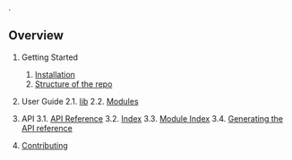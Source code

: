 <A few lines describing the project should go here>.

## Overview
1. Getting Started
    1. [Installation](./Installation)
    2. [Structure of the repo](./Structure-of-the-repo)
2. User Guide
    2.1. [lib](./lib)
    2.2. [Modules](./Modules)

3. API
    3.1. [API Reference]({{APIbase}}/index.html)
    3.2. [Index]({{api_base}}/genindex.html)
    3.3. [Module Index]({{api_base}}/py-modindex.html)
    3.4. [Generating the API reference](./Generating-the-API-Reference)
4. [Contributing](./Contributing)

